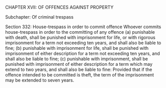 CHAPTER XVII: OF OFFENCES AGAINST PROPERTY

Subchapter: Of criminal trespass

Section 332: House-trespass in order to commit offence
Whoever commits house-trespass in order to the committing of any offence (a) punishable with death, shall be punished with imprisonment for life, or with rigorous imprisonment for a term not exceeding ten years, and shall also be liable to fine; (b) punishable with imprisonment for life, shall be punished with imprisonment of either description for a term not exceeding ten years, and shall also be liable to fine; (c) punishable with imprisonment, shall be punished with imprisonment of either description for a term which may extend to two years, and shall also be liable to fine: Provided that if the offence intended to be committed is theft, the term of the imprisonment may be extended to seven years.

